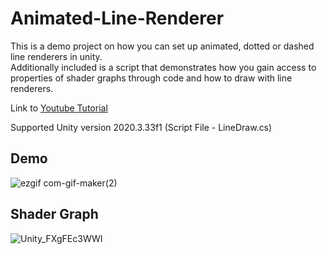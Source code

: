 # Animated-Line-Renderer

This is a demo project on how you can set up animated, dotted or dashed line renderers in unity.<br>Additionally included is a script that demonstrates how you gain access to properties of shader graphs through code and how to draw with line renderers. 

Link to <a href="https://www.youtube.com/watch?v=_CxvFD8T3S0">Youtube Tutorial</a>

Supported Unity version 2020.3.33f1 (Script File - LineDraw.cs)

## Demo

![ezgif com-gif-maker(2)](https://user-images.githubusercontent.com/78089013/162767644-c6daeeae-ad20-4e20-a3c8-1028c114d3fe.gif)

## Shader Graph

![Unity_FXgFEc3WWI](https://user-images.githubusercontent.com/78089013/162762350-a54c1138-bc07-4a31-a15c-087b435d35ea.gif)

